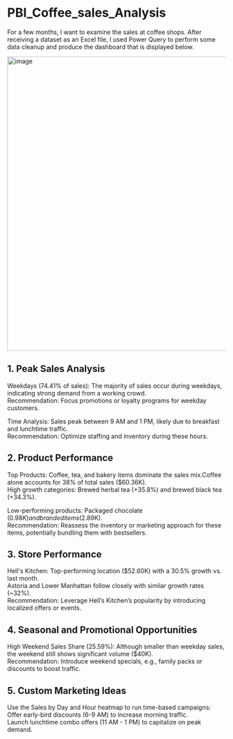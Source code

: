 # PBI_Coffee_sales_Analysis

For a few months, I want to examine the sales at coffee shops. After receiving a dataset as an Excel file, I used Power Query to perform some data cleanup and produce the dashboard that is displayed below. 

<img width="677" alt="image" src="https://github.com/user-attachments/assets/c3c16a0f-ca3f-4cbc-adbf-6d056678b2ef">

 ##  1. Peak Sales Analysis
 Weekdays (74.41% of sales): The majority of sales occur during weekdays, indicating strong demand from a working crowd.\
 Recommendation: Focus promotions or loyalty programs for weekday customers.
 
 Time Analysis: Sales peak between 9 AM and 1 PM, likely due to breakfast and lunchtime traffic.\
 Recommendation: Optimize staffing and inventory during these hours.

## 2. Product Performance

Top Products: Coffee, tea, and bakery items dominate the sales mix.Coffee alone accounts for 38% of total sales ($60.36K).\
High growth categories: Brewed herbal tea (+35.8%) and brewed black tea (+34.3%).

Low-performing products: Packaged chocolate ($0.98K) and branded items ($2.89K).\
Recommendation: Reassess the inventory or marketing approach for these items, potentially bundling them with bestsellers.

## 3. Store Performance

Hell's Kitchen: Top-performing location ($52.60K) with a 30.5% growth vs. last month.\
Astoria and Lower Manhattan follow closely with similar growth rates (~32%).\
Recommendation: Leverage Hell’s Kitchen’s popularity by introducing localized offers or events.

## 4. Seasonal and Promotional Opportunities

High Weekend Sales Share (25.59%): Although smaller than weekday sales, the weekend still shows significant volume ($40K).\
Recommendation: Introduce weekend specials, e.g., family packs or discounts to boost traffic.

## 5. Custom Marketing Ideas

Use the Sales by Day and Hour heatmap to run time-based campaigns:\
Offer early-bird discounts (6-9 AM) to increase morning traffic.\
Launch lunchtime combo offers (11 AM - 1 PM) to capitalize on peak demand.
